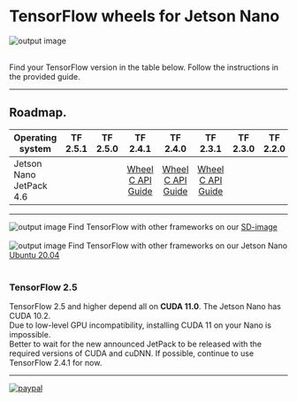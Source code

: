 # TensorFlow wheels for Jetson Nano
![output image]( https://qengineering.eu/images/Tensor-flow_icon.webp )<br/><br/>

Find your TensorFlow version in the table below. Follow the instructions in the provided guide.<br/>

-----------------

## Roadmap.
| Operating system  | TF 2.5.1 | TF 2.5.0 | TF 2.4.1 | TF 2.4.0 | TF 2.3.1 | TF 2.3.0 | TF 2.2.0 |
| ----------------- | :------: | :------: | :------: | :------: | :------: | :------: | :------: |
| Jetson Nano JetPack 4.6 | | | [Wheel](https://drive.google.com/file/d/1DLk4Tjs8Mjg919NkDnYg02zEnbbCAzOz/view?usp=sharing)<br/>[C API](https://drive.google.com/file/d/1zJ_EF2aFkr8JU8JgTLfKMxC6KxE3DRD4/view?usp=sharing)<br/>[Guide](https://qengineering.eu/install-tensorflow-2.4.0-on-jetson-nano.html) | [Wheel](https://drive.google.com/file/d/1W-p9oIo37xT2rQzd6KPuJq1QOBRL7-wp/view?usp=sharing)<br/>[C API](https://drive.google.com/file/d/1ZDdkMhVu-hOt_bflVw373u1HVJQqMm51/view?usp=sharing)<br/>[Guide](https://qengineering.eu/install-tensorflow-2.4.0-on-jetson-nano.html) | [Wheel](https://drive.google.com/file/d/1oeSnkgJpwyudtTx-f5CE84B7e-Vkv3yK/view?usp=sharing)<br/>[C API](https://drive.google.com/file/d/1rlviefeu4w2amLsybZIOpcZP140WioDS/view?usp=sharing)<br/>[Guide](https://qengineering.eu/install-tensorflow-2.3.1-on-jetson-nano.html) |  |  | 

----------------------

![output image](https://qengineering.eu/images/SDcard16GB_tiny.jpg) Find TensorFlow with other frameworks on our [SD-image](https://github.com/Qengineering/Jetson-Nano-image)<br/><br/>
![output image](https://qengineering.eu/images/SDcard16GB_tiny.jpg) Find TensorFlow with other frameworks on our Jetson Nano [Ubuntu 20.04](https://github.com/Qengineering/Jetson-Nano-Ubuntu-20-image)<br/><br/>

### TensorFlow 2.5
TensorFlow 2.5 and higher depend all on **CUDA 11.0**. The Jetson Nano has CUDA 10.2.<br>
Due to low-level GPU incompatibility, installing CUDA 11 on your Nano is impossible.<br>
Better to wait for the new announced JetPack to be released with the required versions of CUDA and cuDNN. If possible, continue to use TensorFlow 2.4.1 for now.<br/>

----------------------

[![paypal](https://qengineering.eu/images/TipJarSmall4.png)](https://www.paypal.com/cgi-bin/webscr?cmd=_s-xclick&hosted_button_id=CPZTM5BB3FCYL) <br/><br/>
